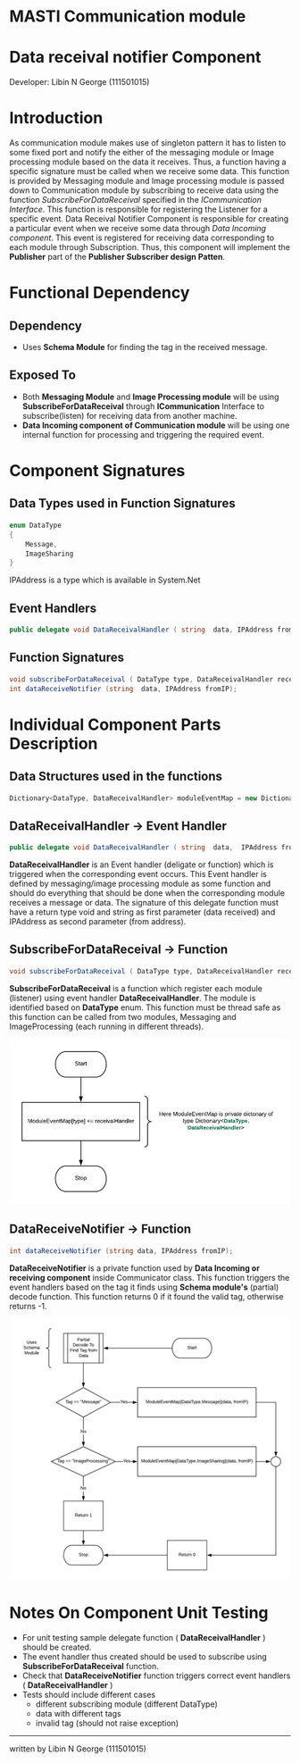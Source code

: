 # MASTI Communication module

# Data receival notifier Component

Developer: Libin N George \(111501015\)

# Introduction

As communication module makes use of singleton pattern it has to listen to some fixed port and notify the either of the messaging module or Image processing module based on the data it receives. Thus, a function having a specific signature must be called when we receive some data. This function is provided by Messaging module and Image processing module is passed down to Communication module by subscribing to receive data using the function _SubscribeForDataReceival_ specified in the _ICommunication Interface_. This function is responsible for registering the Listener for a specific event. Data Receival Notifier Component is responsible for creating a particular event when we receive some data through _Data Incoming component_. This event is registered for receiving data corresponding to each module through Subscription. Thus, this component will implement the **Publisher** part of the **Publisher Subscriber design Patten**.

# Functional Dependency

## Dependency

- Uses **Schema Module** for finding the tag in the received message.

## Exposed To

- Both **Messaging Module** and **Image Processing module** will be using **SubscribeForDataReceival** through **ICommunication** Interface to subscribe(listen) for receiving data from another machine.
- **Data Incoming component of Communication module** will be using one internal function for processing and triggering the required event.

# Component Signatures

## Data Types used in Function Signatures
```csharp
enum DataType
{
    Message,
    ImageSharing
}
```
IPAddress is a type which is available in System.Net
## Event Handlers
```csharp
public delegate void DataReceivalHandler ( string  data, IPAddress fromIP);
```
## Function Signatures
```csharp
void subscribeForDataReceival ( DataType type, DataReceivalHandler receivalHandler );
int dataReceiveNotifier (string  data, IPAddress fromIP);
```
# Individual Component Parts Description
## Data Structures used in the functions
```csharp
Dictionary<DataType, DataReceivalHandler> moduleEventMap = new Dictionary<DataType, DataReceivalHandler>();
```
## DataReceivalHandler -> Event Handler
```csharp
public delegate void DataReceivalHandler ( string  data,  IPAddress fromIP);
```
**DataReceivalHandler** is an Event handler (deligate or function) which is triggered when the corresponding event occurs.  This Event handler is defined by messaging/image processing module as some function and should do everything that should be done when the corresponding module receives a message or data. The signature of this delegate function must have a return type void and string as first parameter (data received) and IPAddress as second parameter (from address).

## SubscribeForDataReceival -> Function
```csharp
void subscribeForDataReceival ( DataType type, DataReceivalHandler receivalHandler);
```
**SubscribeForDataReceival** is a function which register each module (listener) using event handler **DataReceivalHandler**. The module is identified based on **DataType** enum. This function must be thread safe as this function can be called from two modules, Messaging and ImageProcessing (each running in different threads).

![Flow Chart  1 : Function SubscribeForDataReceival](111501015Libin/SubcribeToReceiveData.png)

## DataReceiveNotifier  ->  Function
```csharp
int dataReceiveNotifier (string data, IPAddress fromIP);
```
**DataReceiveNotifier** is a private function used by **Data Incoming or receiving component** inside Communicator class. This function triggers the event handlers based on the tag it finds using **Schema module's** (partial) decode function. This function returns 0 if it found the valid tag, otherwise returns -1.

![Flow Chart  2 : Function DataReceiveNotifier](111501015Libin/Notifier.png)

# Notes On Component Unit Testing

- For unit testing sample delegate function ( **DataReceivalHandler** ) should be created.
- The event handler thus created should be used to subscribe using **SubscribeForDataReceival** function.
- Check that **DataReceiveNotifier** function triggers correct event handlers ( **DataReceivalHandler** )
- Tests should include different cases 
	- different subscribing module (different DataType)
	- data with different tags 
	- invalid tag (should not raise exception)
	
---------------------------------------------------------------------

written by Libin N George \(111501015\)
